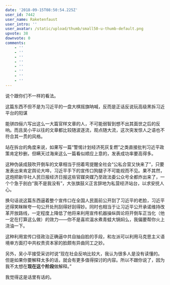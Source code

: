 ```yaml
---
date: '2018-09-15T08:50:54.225Z'
user_id: 7442
user_name: Raketenfaust
user_intro: ''
user_avatar: /static/upload/thumb/small50-u-thumb-default.png
upvote: 38
downvote: 0
comments:
    - ''
    - ''
    - ''
    - ''
    - ''
    - ''
    - ''
    - ''
---
```


说个跟你们不一样的看法。

这篇东西不但不是为习近平的一盘大棋摇旗呐喊，反而是正话反说玩高级黑拆习近平台的阳谋

  

能骈四俪六写出这么一大篇官样文章的人，不可能弱智到想不出其面世之后的反响。而且吴小平以往的文章都比较随波逐流，观点随大流，这次突发惊人之语也不符合其一贯的风格。

站在拆台的角度来说，如果写一篇“警惕计划经济死灰复燃”之类直接批判习近平政策肯定秒删，但瞒天过海来这么一篇看似顺应上意的，发表成功率要高得多。

这种伪装成鼓吹开倒车的文章相当于拐着弯提醒全社会“公私合营又快来了”，只要发表出来肯定舆论大哗，习近平手下的宣传口狗腿子不可能视而不见。果不其然，这炮把新华社人民日报经济日报这些官媒央媒乃至政法委公众号全都炸出来了，一个个急于剖白“我不是我没有”，大张旗鼓义正言辞地为私营经济站台，以求安抚人心。

换句话说这篇东西逼着整个宣传口在全国人民面前公开刮了习近平的老脸，习近平还得笑眯眯夸一句公开处刑刮得好刮得妙。同时也相当于让习近平公开承诺维持改革开放路线，一定程度上降低了他将来利用宣传机器操纵舆论将开倒车正当化（他一定在打算这么做）的效力——你不是喜欢温水煮青蛙大锅焖么，我偏要帮你火上浇油一下。

这种利用宣传口径政治正确逼中共自抽自脸的手段，和左派可以利用马克思主义语境单方面打中共权贵资本家的脸颇有异曲同工之妙。  

  

另外，吴小平接受采访时说“现在社会反响比较大，我认为很多人是没有读懂的。但是如果你要解释太多的话，就会有更多值得探讨的内容。所以不跟你说了，因为我不太想在**现在这个阶段**做解释。”

我觉得这是话里有话的。

